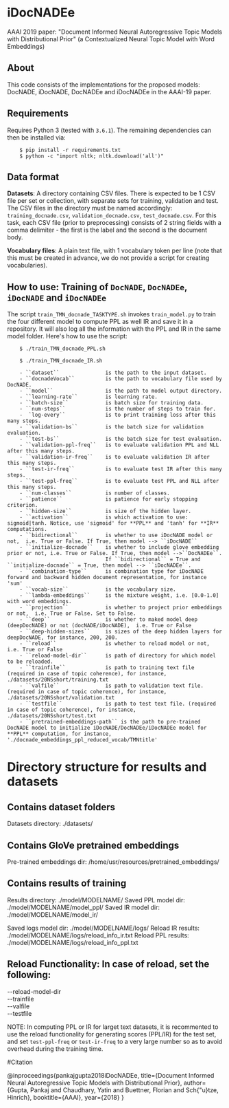 # iDocNADEe 
AAAI 2019 paper: "Document Informed Neural Autoregressive Topic Models with Distributional Prior" 
(a Contextualized Neural Topic Model with Word Embeddings) 

## About
This code consists of the implementations for the proposed models: DocNADE, iDocNADE, DocNADEe and iDocNADEe in the AAAI-19 paper.

## Requirements
Requires Python 3 (tested with `3.6.1`). The remaining dependencies can then be installed via:

        $ pip install -r requirements.txt
        $ python -c "import nltk; nltk.download('all')"


## Data format

**Datasets**: A directory containing CSV files. There is expected to be 1 CSV file per set or collection, with separate sets for training, validation and test. The CSV files in the directory must be named accordingly: `training_docnade.csv`, `validation_docnade.csv`, `test_docnade.csv`. For this task, each CSV file (prior to preprocessing) consists of 2 string fields with a comma delimiter - the first is the label and the second is the document body.

**Vocabulary files**: A plain text file, with 1 vocabulary token per line (note that this must be created in advance, we do not provide a script for creating vocabularies).


## How to use: Training of ``DocNADE``, ``DocNADEe``, ``iDocNADE`` and ``iDocNADEe``

The script ``train_TMN_docnade_TASKTYPE.sh`` invokes ``train_model.py`` to train the four different model to compute PPL as well IR and save it in a repository. It will also log all the information with the PPL and IR in the same model folder. Here's how to use the script:

        $ ./train_TMN_docnade_PPL.sh
		
		$ ./train_TMN_docnade_IR.sh
		
        - ``dataset`` 				is the path to the input dataset.
        - ``docnadeVocab`` 			is the path to vocabulary file used by DocNADE.
        - ``model`` 				is the path to model output directory.
        - ``learning-rate`` 		is learning rate.
        - ``batch-size`` 			is batch size for training data.
        - ``num-steps`` 			is the number of steps to train for.
        -  `log-every`` 			is to print training loss after this many steps.
        - ``validation-bs`` 		is the batch size for validation evaluation.
        - ``test-bs`` 				is the batch size for test evaluation.
        - ``validation-ppl-freq`` 	is to evaluate validation PPL and NLL after this many steps.
        - ``validation-ir-freq`` 	is to evaluate validation IR after this many steps.
        - ``test-ir-freq`` 			is to evaluate test IR after this many steps.
        - ``test-ppl-freq`` 		is to evaluate test PPL and NLL after this many steps.
        - ``num-classes`` 			is number of classes.
        - ``patience`` 				is patience for early stopping criterion.
        - ``hidden-size`` 			is size of the hidden layer.
        - ``activation`` 			is which activation to use: sigmoid|tanh. Notice, use 'sigmoid' for **PPL** and 'tanh' for **IR** computations. 
        - ``bidirectional`` 		is whether to use iDocNADE model or not,  i.e. True or False. If True, then model --> ``iDocNADE``
		- ``initialize-docnade`` 	is whether to include glove embedding prior or not, i.e. True or False. If True, then model -->``DocNADEe``. 
									If ``bidirectional`` = True and ``initialize-docnade`` = True, then model --> ``iDocNADEe``.
        - ``combination-type`` 		is combination type for iDocNADE forward and backward hidden document representation, for instance 'sum'
        - ``vocab-size`` 			is the vocabulary size.
		- ``lambda-embeddings``		is the mixture weight, i.e. [0.0-1.0] with word embeddings. 
        - ``projection`` 			is whether to project prior embeddings or not,  i.e. True or False. Set to False.
        - ``deep`` 					is whether to maked model deep (deepDocNADE) or not (docNADE/iDocNADE),  i.e. True or False
        - ``deep-hidden-sizes`` 	is sizes of the deep hidden layers for deepDocNADE, for instance, 200, 200.
        - ``reload`` 				is whether to reload model or not,  i.e. True or False
        - ``reload-model-dir`` 		is path of directory for which model to be reloaded.
        - ``trainfile`` 			is path to training text file (required in case of topic coherence), for instance, ./datasets/20NSshort/training.txt
        - ``valfile`` 				is path to validation text file. (required in case of topic coherence), for instance, ./datasets/20NSshort/validation.txt
        - ``testfile`` 				is path to test text file. (required in case of topic coherence), for instance, ./datasets/20NSshort/test.txt
		- ``pretrained-embeddings-path`` is the path to pre-trained DocNADE model to initialize iDocNADE/DocNADEe/iDocNADEe model for **PPL** computation, for instance, './docnade_embeddings_ppl_reduced_vocab/TMNtitle'


# Directory structure for results and datasets


## Contains dataset folders
Datasets directory:             ./datasets/

## Contains GloVe pretrained embeddings
Pre-trained embeddings dir:     /home/usr/resources/pretrained_embeddings/

## Contains results of training
Results directory:              ./model/MODELNAME/
Saved PPL model dir:            ./model/MODELNAME/model_ppl/
Saved IR model dir:             ./model/MODELNAME/model_ir/

Saved logs model dir:           ./model/MODELNAME/logs/
Reload IR results:              ./model/MODELNAME/logs/reload_info_ir.txt
Reload PPL results:             ./model/MODELNAME/logs/reload_info_ppl.txt

## Reload Functionality: In case of reload, set the following:
--reload-model-dir             
--trainfile                   
--valfile                    
--testfile     

NOTE: In computing PPL or IR for larget text datasets, it is recommented to use the reload functionality for generating scores (PPL/IR) for the test set, and set ``test-ppl-freq`` or ``test-ir-freq`` to a very large number so as to avoid overhead during the training time.

#Citation

@inproceedings{pankajgupta2018iDocNADEe,
  title={Document Informed Neural Autoregressive Topic Models with Distributional Prior},
  author={Gupta, Pankaj and Chaudhary, Yatin and Buettner, Florian and Sch{\"u}tze, Hinrich},
  booktitle={AAAI},
  year={2018}
}
